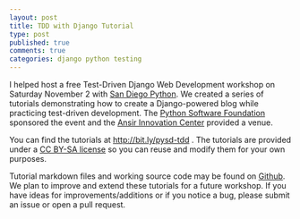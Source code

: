 ```yaml
---
layout: post
title: TDD with Django Tutorial
type: post
published: true
comments: true
categories: django python testing
---
```


I helped host a free Test-Driven Django Web Development workshop on <time date="2013-11-02">Saturday November 2</time> with [San Diego Python][pythonsd].  We created a series of tutorials demonstrating how to create a Django-powered blog while practicing test-driven development.  The [Python Software Foundation][psf] sponsored the event and the [Ansir Innovation Center][aicenter] provided a venue.

You can find the tutorials at http://bit.ly/pysd-tdd .  The tutorials are provided under a [CC BY-SA license][license] so you can reuse and modify them for your own purposes.

Tutorial markdown files and working source code may be found on [Github][source].  We plan to improve and extend these tutorials for a future workshop.  If you have ideas for improvements/additions or if you notice a bug, please submit an issue or open a pull request.

[pythonsd]: http://pythonsd.org/
[psf]: http://python.org/psf/
[aicenter]: http://aicenterca.com/
[license]: https://creativecommons.org/licenses/by-sa/3.0/
[source]: https://github.com/pythonsd/test-driven-django-development
